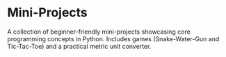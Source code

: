 # Mini-Projects
A collection of beginner-friendly mini-projects showcasing core programming concepts in Python. Includes games (Snake-Water-Gun and Tic-Tac-Toe) and a practical metric unit converter.

